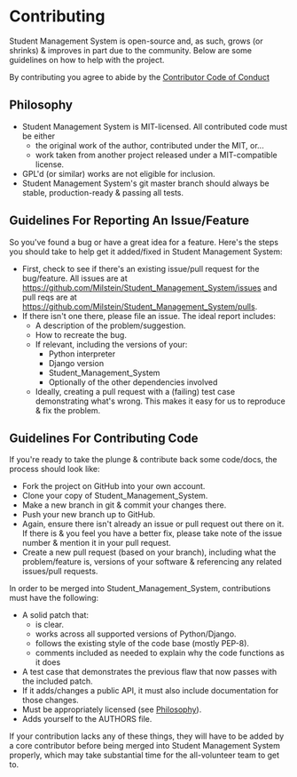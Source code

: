 Contributing
============

Student Management System is open-source and, as such, grows (or shrinks) & improves in part
due to the community. Below are some guidelines on how to help with the project.

By contributing you agree to abide by the [Contributor Code of Conduct][coc]

Philosophy
----------

* Student Management System is MIT-licensed. All contributed code must be either
  * the original work of the author, contributed under the MIT, or...
  * work taken from another project released under a MIT-compatible license.
* GPL'd (or similar) works are not eligible for inclusion.
* Student Management System's git master branch should always be stable, production-ready &
  passing all tests.


Guidelines For Reporting An Issue/Feature
-----------------------------------------

So you've found a bug or have a great idea for a feature. Here's the steps you
should take to help get it added/fixed in Student Management System:

* First, check to see if there's an existing issue/pull request for the
  bug/feature. All issues are at https://github.com/Milstein/Student_Management_System/issues
  and pull reqs are at https://github.com/Milstein/Student_Management_System/pulls.
* If there isn't one there, please file an issue. The ideal report includes:
    * A description of the problem/suggestion.
    * How to recreate the bug.
    * If relevant, including the versions of your:
        * Python interpreter
        * Django version
        * Student_Management_System
        * Optionally of the other dependencies involved
    * Ideally, creating a pull request with a (failing) test case demonstrating
      what's wrong. This makes it easy for us to reproduce & fix the problem.


Guidelines For Contributing Code
--------------------------------

If you're ready to take the plunge & contribute back some code/docs, the
process should look like:

* Fork the project on GitHub into your own account.
* Clone your copy of Student_Management_System.
* Make a new branch in git & commit your changes there.
* Push your new branch up to GitHub.
* Again, ensure there isn't already an issue or pull request out there on it.
  If there is & you feel you have a better fix, please take note of the issue
  number & mention it in your pull request.
* Create a new pull request (based on your branch), including what the
  problem/feature is, versions of your software & referencing any related
  issues/pull requests.

In order to be merged into Student_Management_System, contributions must have the following:

* A solid patch that:
    * is clear.
    * works across all supported versions of Python/Django.
    * follows the existing style of the code base (mostly PEP-8).
    * comments included as needed to explain why the code functions as it does
* A test case that demonstrates the previous flaw that now passes
  with the included patch.
* If it adds/changes a public API, it must also include documentation
  for those changes.
* Must be appropriately licensed (see [Philosophy](#philosophy)).
* Adds yourself to the AUTHORS file.

If your contribution lacks any of these things, they will have to be added
by a core contributor before being merged into Student Management System properly, which may take
substantial time for the all-volunteer team to get to.


[coc]: https://github.com/Milstein/Student_Management_System/blob/master/CODE_OF_CONDUCT.md
